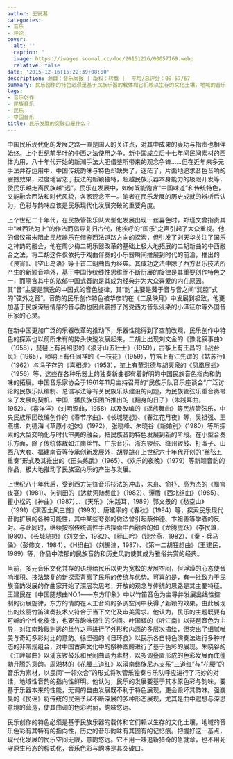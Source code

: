 ```yaml
---
author: 王安潮
categories:
- 音乐
- 评论
cover:
  alt: ''
  caption: ''
  image: https://images.soomal.cc/doc/20151216/00057169.webp
  relative: false
date: '2015-12-16T15:22:39+08:00'
description: 源自：音乐周报 | 版权：转载 |  平均/总评分：09.57/67
summary: 民乐创作的特色必须是基于民族乐器的载体和它们赖以生存的文化土壤，地域的音乐色彩有其特有的指向性，历史的音乐韵味有其固有的记忆痕。把握好这一基点，现代化发展的民乐空间无限，意韵悠远。它不用一味追新猎奇的急就章，也不用死守原生形态的程式化，音乐色彩与韵味是其突破口。
tags:
- 音乐创作
- 民族音乐
- 民乐
- 中国音乐
title: 民乐发展的突破口是什么？
---
```


中国民乐现代化的发展之路一直是国人的关注点，对其中成果的表功与指责也相伴始终。上个世纪前半叶的中西之法使用之争，新中国成立后十七年间民间素材的西体为用，八十年代开始的新潮手法大胆借鉴所带来的观念争锋……但在近年来多元手法并存运用中，中国传统韵味与特色却缺失了，迷茫了，片面地追求音色音响的震撼效果，过度地留恋于技法的新颖独特，超越民族乐器本身能力的极限开发等，使民乐越走离民族越“远”。民乐在发展中，如何既能饱含“中国味道”和传统特色，又能融会西法和时代风貌，各家观念不一。笔者在民乐发展的历史成就的辨析后认为，色彩与韵味应该是民乐现代化发展突破的重要角度。

上个世纪二十年代，在民族管弦乐队大型化发展出现一丝喜色时，郑瑾文曾指责其中“唯西法为上”的作法而倡导复归古代，他疾呼的“国乐”之声引起了大众重视。他的倡议虽未阻止民族器乐在借鉴西法道路方向的探索，但引发了刘天华关注了国乐之神韵的融会，他在周少梅二胡乐器改革的基础上极大地拓展的二胡新曲的中西融合之法，将二胡这件仅依托于戏曲伴奏的小乐器瞬间推展到时代的前沿，推出的《良宵》、《空山鸟语》等十首二胡曲皆为经典。其成功之法中除了西方音乐技法所产生的新颖音响外，基于中国传统线性思维而不断衍展的旋律是其重要创作特色之一，而隐含其中的浓郁中国式音韵是其成为经典并为大众喜爱的内在原因。其“音”主要是飘逸的中国式的音色旋律，其“韵”主要是藏于音与音之间“润腔”式的“弦外之音”。音韵的民乐创作特色被华彦钧在《二泉映月》中发展到极致，他更加基于民族深层情感的音与韵也因此震撼了饱受西方音乐浸染的小泽征尔等外国音乐家的心灵。

在新中国更加广泛的乐器改革的推动下，乐器性能得到了空前改观，民乐创作中特色的探索也以前所未有的势头快速发展起来，二胡上出现刘文金的《豫北叙事曲》（1958），琵琶上有吕绍恩的《狼牙山五壮士》（1959），古筝上有王昌的《战台风》（1965），唢呐上有任同祥的《一枝花》（1959），竹笛上有江先谓的《姑苏行》（1962）与冯子存的《喜相逢》（1953），笙上有董洪德与胡天泉的《凤凰展翅》（1956）等，这些在各种乐器上的独奏新曲都有着鲜明的中国民族音色指向和韵味的拓展。中国音乐家协会于1961年11月主持召开的“民族乐队音乐座谈会”广泛讨论的民族乐队编制、总谱写法等有关民族乐队建设的问题，为民族管弦乐重合奏带来了发展的契机，中国广播民族乐团所推出的《翻身的日子》（朱践耳曲，1952）、《喜洋洋》（刘明源曲，1958）以及改编的《瑶族舞曲》等民族管弦乐，中央民族乐团改编创作的《春节序曲》、《长城随想》、《春江花月夜》等，吴祖强、王燕樵、刘德海《草原小姐妹》（1972），张晓峰、朱晓谷《新婚别》（1980）等所探索的大型交响化与时代审美的融会，把民族音韵特色发展到新的阶段。在小型合奏乐方面，除了传统体裁如江南丝竹、广东音乐、浙东锣鼓、绛州锣鼓、打溜子、山西八大套、福建南音等传承创新发展外，胡登跳在上世纪六十年代开创的“丝弦五重奏”形式及其推出的《田头练武》（1965）、《欢乐的夜晚》（1979）等新颖音韵的作品，极大地推动了民族室内乐的产生与发展。

上世纪八十年代后，受到西方先锋音乐技法的冲击，朱舟、俞抒、高为杰的《蜀宫夜宴》（1981）、何训田的《达勃河随想曲》（1982）、谭盾《西北组曲》（1985）、瞿小松的《神曲》（1987）、、《天乐》（朱践耳，1989）郭文景的《愁空山》（1991）《滇西土风三首》（1993）、唐建平的《春秋》（1994）等，探索民乐现代音韵扩展的各种可能性，其中某些夸张的做法曾引起蔡仲德、卞祖善等学者的反对。与此同时，继续按照传统调性手法探索中西融合的如《龙腾虎跃》（李民雄，1980）、《长城随想》（刘文金，1982）、《骊山吟》（饶余燕，1982）、《秦・兵马俑》（彭修文，1984）、《H组曲》（刘锡津，1987）、《第一二胡狂想曲》（王建民，1989）等，作品中浓郁的民族音韵和历史风韵使其成为雅俗共赏的经典。

当前，多元音乐文化并存的语境给民乐以更为宽松的发展空间，但浮躁的心态使音响堆积、技法繁复的新探索背离了民乐的传统与优势。可喜的是，有一批致力于民族音韵发展的作曲家开始了深层次思考，开放的观念与传统的思路是其主要特征。王建民在《中国随想曲NO.1――东方印象》中以竹笛音色为主导并发展出线性控制的衍展旋律，东方的情韵在人工音阶的多调空间中获得了新颖的效果，由此展现出的炫丽竹笛演奏技术又符合于当下文化及审美需求。他认为，民乐的主题既要有可听的个性化旋律，也要有韵味衍生的空间。叶国辉的《听江南》以琵琶音色为主导，对江南玲珑剔透的丝竹之声进行了外形和内涵的多层次描绘，但突出了细腻唯美与奇幻多彩对比的意韵。徐坚强的《日环食》以民乐各自特色演奏法进行多种样态的非常规组合，对中国古典文化中的祭神图腾进行了基于色彩的展现。朱晓谷的《江畔晨曲》以浦东锣鼓乐和民间曲调为素材，以多调叠置形成的色彩发展而成蓬勃升腾的意韵。周湘林的《花腰三道红》以滇南彝族尼苏支系“三道红”与“花腰”的音乐为素材，以民间“一领众合”的形式将吹管乐独奏与乐队呼应进行了巧妙的对话，地域性音韵的指向性鲜明。他认为，民乐的发展要基于其本原色彩与韵味，要基于乐器本来的性能，无调的自由发展既不利于特色展现，更会毁坏其韵味。强巍昊的《民谣》将传统的民谣予以不断深展的多种形态展现，尤其是曲中遐想与深思意境的营造，使其曲调的色彩明丽，韵味悠远。

民乐创作的特色必须是基于民族乐器的载体和它们赖以生存的文化土壤，地域的音乐色彩有其特有的指向性，历史的音乐韵味有其固有的记忆痕。把握好这一基点，现代化发展的民乐空间无限，意韵悠远。它不用一味追新猎奇的急就章，也不用死守原生形态的程式化，音乐色彩与韵味是其突破口。
